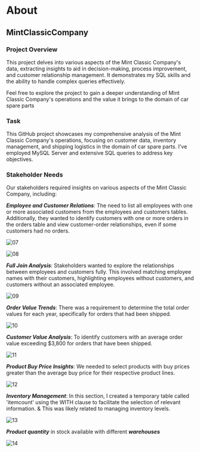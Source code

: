 # About
## MintClassicCompany

### Project Overview
This project delves into various aspects of the Mint Classic Company's data, extracting insights to aid in decision-making, process improvement, and customer relationship management. It demonstrates my SQL skills and the ability to handle complex queries effectively.

Feel free to explore the project to gain a deeper understanding of Mint Classic Company's operations and the value it brings to the domain of car spare parts

### Task
This GitHub project showcases my comprehensive analysis of the Mint Classic Company's operations, focusing on customer data, inventory management, and shipping logistics in the domain of car spare parts. I've employed MySQL Server and extensive SQL queries to address key objectives.

### Stakeholder Needs
Our stakeholders required insights on various aspects of the Mint Classic Company, including:

***Employee and Customer Relations***: The need to list all employees with one or more associated customers from the employees and customers tables. Additionally, they wanted to identify customers with one or more orders in the orders table and view customer-order relationships, even if some customers had no orders.

![07](https://github.com/shaikhazhar689/mint_classic_company_SQL/assets/134381942/39d85808-7b70-40a8-b972-ec3fee4e83dc)

![08](https://github.com/shaikhazhar689/mint_classic_company_SQL/assets/134381942/af782821-1c81-4089-a673-4cd7f5d91f38)

***Full Join Analysis***: Stakeholders wanted to explore the relationships between employees and customers fully. This involved matching employee names with their customers, highlighting employees without customers, and customers without an associated employee.

![09](https://github.com/shaikhazhar689/mint_classic_company_SQL/assets/134381942/e67e12fc-6e78-4d80-bf85-3ee9f2ae3b13)

***Order Value Trends***: There was a requirement to determine the total order values for each year, specifically for orders that had been shipped.

![10](https://github.com/shaikhazhar689/mint_classic_company_SQL/assets/134381942/9b34bbde-81eb-41d1-88a6-0e0c01b19416)

***Customer Value Analysis***: To identify customers with an average order value exceeding $3,800 for orders that have been shipped.

![11](https://github.com/shaikhazhar689/mint_classic_company_SQL/assets/134381942/48b04be7-5f31-4fc6-a9b4-220c5cfd14d7)

***Product Buy Price Insights***: We needed to select products with buy prices greater than the average buy price for their respective product lines.

![12](https://github.com/shaikhazhar689/mint_classic_company_SQL/assets/134381942/224d5d98-e8a0-4d24-8679-78d8f9367b7e)

***Inventory Management***: In this section, I created a temporary table called 'itemcount' using the WITH clause to facilitate the selection of relevant information. & This was likely related to managing inventory levels.

![13](https://github.com/shaikhazhar689/mint_classic_company_SQL/assets/134381942/e06ce308-cd41-4db3-9a85-95c83c829b33)

***Product quantity*** in stock available with different ***warehouses***

![14](https://github.com/shaikhazhar689/mint_classic_company_SQL/assets/134381942/c8c28cfb-5251-42e0-ab1d-b5920cde4c0c)




